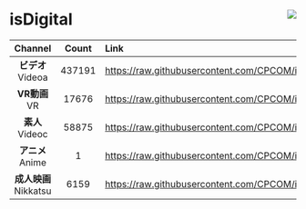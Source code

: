 # isDigital <img align="right" src="https://img.shields.io/github/last-commit/CPCOM/isDigital"/>  
  
| Channel | Count | Link |  
| :-----: | :---: | :--- |  
|**ビデオ**<br />Videoa | 437191 | https://raw.githubusercontent.com/CPCOM/isDigital/main/Videoa.txt |  
|**VR動画**<br />VR | 17676 | https://raw.githubusercontent.com/CPCOM/isDigital/main/VR.txt |  
|**素人**<br />Videoc | 58875 | https://raw.githubusercontent.com/CPCOM/isDigital/main/Videoc.txt |  
|**アニメ**<br />Anime | 1 | https://raw.githubusercontent.com/CPCOM/isDigital/main/Anime.txt |  
|**成人映画**<br />Nikkatsu | 6159 | https://raw.githubusercontent.com/CPCOM/isDigital/main/Nikkatsu.txt |  